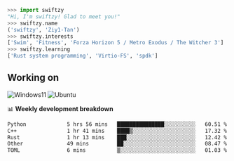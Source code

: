 ```python
>>> import swiftzy
"Hi, I'm swiftzy! Glad to meet you!"
>>> swiftzy.name
('swiftzy', 'Ziy1-Tan')
>>> swiftzy.interests
['Swim', 'Fitness', 'Forza Horizon 5 / Metro Exodus / The Witcher 3']
>>> swiftzy.learning
['Rust system programming', 'Virtio-FS', 'spdk']
```

## Working on

![Windows11](https://img.shields.io/badge/Windows%2011-00adef?style=flat-square&logo=windows&logoColor=ffffff)
![Ubuntu](https://img.shields.io/badge/Ubuntu%20(WSL)-dd4814?style=flat-square&logo=ubuntu&logoColor=ffffff)

📊 **Weekly development breakdown**
<!--START_SECTION:waka-->

```txt
Python             5 hrs 56 mins   ███████████████░░░░░░░░░░   60.51 %
C++                1 hr 41 mins    ████▒░░░░░░░░░░░░░░░░░░░░   17.32 %
Rust               1 hr 13 mins    ███░░░░░░░░░░░░░░░░░░░░░░   12.42 %
Other              49 mins         ██░░░░░░░░░░░░░░░░░░░░░░░   08.47 %
TOML               6 mins          ▒░░░░░░░░░░░░░░░░░░░░░░░░   01.03 %
```

<!--END_SECTION:waka-->
